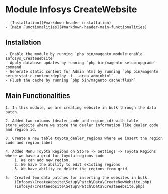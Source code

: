 # Module Infosys CreateWebsite

	- [Installation](#markdown-header-installation)
	- [Main Functionalities](#markdown-header-main-functionalities)

## Installation

	- Enable the module by running `php bin/magento module:enable Infosys_CreateWebsite`
	- Apply database updates by running `php bin/magento setup:upgrade` command
	- Generate static content for Admin html by running `php bin/magento setup:static-content:deploy -f --area adminhtml`
	- Flush the cache by running `php bin/magento cache:flush`

## Main Functionalities
	1. In this module, we are creating website in bulk through the data patch.

	2. Added two columns (dealer_code and region_id) with table store_website where we store the dealer information like dealer code and region id.
	
	3. Create a new table toyota_dealer_regions where we insert the region code and region label
	
	4. Added Menu Toyota Regions on Store -> Settings -> Toyota Regions where we have a grid for toyota regions code
	    1. We can add new region.
		2. We have the ability to edit existing regions
		3. We have ability to delete the regions from grid
		 
    5.  Created two data patches for inserting the websites in bulk.
	    (Infosys\CreateWebsite\Setup\Patch\Data\CreateNewWebsite.php)
		(Infosys\CreateWebsite\Setup\Patch\Data\CreateWebsite.php)


